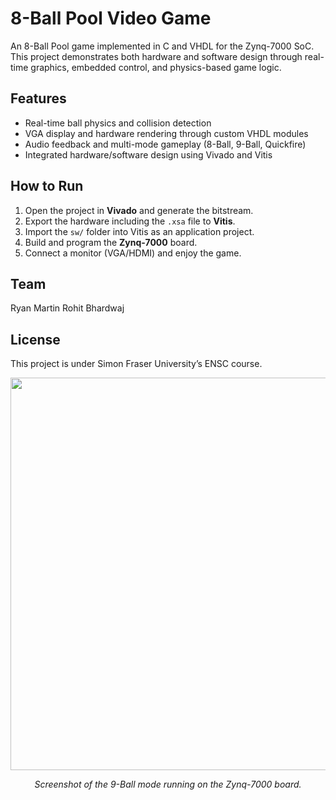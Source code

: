# 8-Ball Pool Video Game

An 8-Ball Pool game implemented in C and VHDL for the Zynq-7000 SoC.
This project demonstrates both hardware and software design through real-time graphics, embedded control, and physics-based game logic.


## Features
- Real-time ball physics and collision detection  
- VGA display and hardware rendering through custom VHDL modules  
- Audio feedback and multi-mode gameplay (8-Ball, 9-Ball, Quickfire)  
- Integrated hardware/software design using Vivado and Vitis


## How to Run
1. Open the project in **Vivado** and generate the bitstream.  
2. Export the hardware including the `.xsa` file to **Vitis**.  
3. Import the `sw/` folder into Vitis as an application project.  
4. Build and program the **Zynq-7000** board.  
5. Connect a monitor (VGA/HDMI) and enjoy the game.


##  Team
Ryan Martin 
Rohit Bhardwaj


## License
This project is under Simon Fraser University’s ENSC course.


<p align="center">
  <img width="1070" height="628" alt="image" src="https://github.com/user-attachments/assets/16f702e0-2555-429d-9a12-726cd8f1138d" />
</p>
<p align="center"><em>Screenshot of the 9-Ball mode running on the Zynq-7000 board.</em></p>
